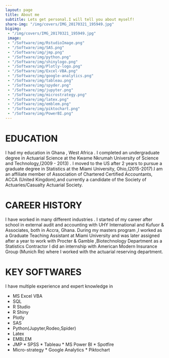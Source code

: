 ```yaml
---
layout: page
title: About me
subtitle: Lets get personal.I will tell you about myself!
share-img: "/img/covers/IMG_20170321_195949.jpg"
bigimg:
 - "/img/covers/IMG_20170321_195949.jpg"
 image:
 - "/Software/img/RstudioImage.png"
 - "/Software/img/SAS.png"
 - "/Software/img/jmp.png"
 - "/Software/img/python.png"
 - "/Software/img/shinylogo.png"
 - "/Software/img/Plotly-logo.png"
 - "/Software/img/Excel-VBA.png"
 - "/Software/img/google-analytics.png"
 - "/Software/img/tableau.png"
 - "/Software/img/spyder.png"
 - "/Software/img/jupyter.png"
 - "/Software/img/microstrategy.png"
 - "/Software/img/latex.png"
 - "/Software/img/emblem.png"
 - "/Software/img/piktochart.png"
 - "/Software/img/PowerBI.png"
---
```



# EDUCATION

 I had my education in Ghana , West Africa . I completed an undergraduate degree in  Actuarial Science at the 
 Kwame Nkrumah University of Science and Technology,(2009 - 2013) . I moved to the US after 2 years to pursue 
a graduate degree in Statistics at the Miami University, Ohio,(2015-2017).I am an  affiliate member of 
Association of Chartered Certified Accountants, ACCA (United Kingdom),and currently a candidate of the 
Society of Actuaries/Casualty Actuarial Society.


# CAREER HISTORY

I have worked in many different industries . I started of my career after school in external audit and accounting with 
UHY International and  Kufuor & Associates, both in  Accra, Ghana. 
During my masters program ,I worked as a Graduate Teaching Assistant at  Miami University and was later assigned 
after a year to work with Procter & Gamble ,Biotechnology Department as a Statistics Contractor
I did an internship with  American Modern Insurance Group (Munich Re) where I worked with the actuarial reserving department.

# KEY SOFTWARES

I have multiple experience and expert knowledge in 
* MS Excel VBA  
* SQL 
* R Studio 
* R Shiny  
* Plotly   
* SAS 
* Python(Jupyter,Rodeo,Spider)
* Latex 
* EMBLEM
* JMP  * SPSS  * Tableau  * MS Power BI  * Spotfire
* Micro-strategy  * Google Analytics   * Piktochart 
